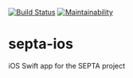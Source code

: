 [![Build Status](https://travis-ci.org/mchirico/septa-ios.svg?branch=develop)](https://travis-ci.org/mchirico/septa-ios)
[![Maintainability](https://api.codeclimate.com/v1/badges/2245ad20633df7b1db9e/maintainability)](https://codeclimate.com/github/mchirico/septa-ios/maintainability)

# septa-ios
iOS Swift app for the SEPTA project
